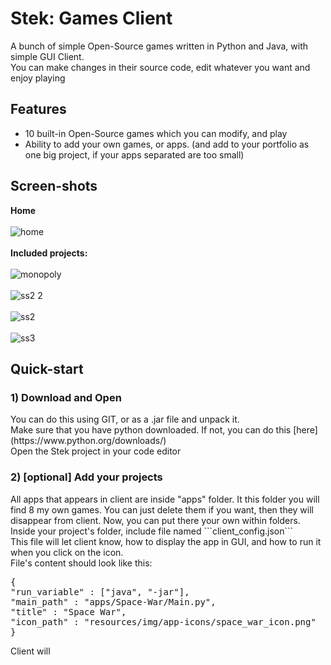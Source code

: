 # Stek: Games Client
A bunch of simple Open-Source games written in Python and Java, with simple GUI Client.<br>
You can make changes in their source code, edit whatever you want and enjoy playing
## Features
- 10 built-in Open-Source games which you can modify, and play
- Ability to add your own games, or apps. (and add to your portfolio as one big project, if your apps separated are too small)
## Screen-shots
**Home**
<br>
<br>
![home](https://github.com/user-attachments/assets/0b39acd6-38c5-4f6d-a62d-c8f3fa3e68ed)
<br>
<br>
**Included projects:**
<br>
<br>
![monopoly](https://github.com/user-attachments/assets/196d84f0-472b-4806-9c00-00fa93811e41)
<br>
<br>
![ss2 2](https://github.com/user-attachments/assets/c2e51cd4-b562-4b12-aa6a-370bb85efc79)
<br>
<br>
![ss2](https://github.com/user-attachments/assets/b225c80b-0d8a-4cd8-accd-a9abf53bb7dd)
<br>
<br>
![ss3](https://github.com/user-attachments/assets/87f28305-781b-461b-8f2c-6df8f1b4f6a7)

## Quick-start

<h3>1) <b>Download and Open</b><br></h3>
You can do this using GIT, or as a .jar file and unpack it.<br>
Make sure that you have python downloaded. If not, you can do this [here](https://www.python.org/downloads/)<br>
Open the Stek project in your code editor
<br>
<h3>2) <b>[optional] Add your projects</b></h3>
All apps that appears in client are inside "apps" folder. It this folder you will find 8 my own games. You can just delete them if you want, then they will disappear from client.
Now, you can put there your own within folders. Inside your project's folder, include file named ```client_config.json```<br>
This file will let client know, how to display the app in GUI, and how to run it when you click on the icon.<br>
File's content should look like this:
<pre>
{
"run_variable" : ["java", "-jar"],
"main_path" : "apps/Space-War/Main.py",
"title" : "Space War",
"icon_path" : "resources/img/app-icons/space_war_icon.png"
}
</pre>
Client will <title> and the icon (as a png image) from <icon_path> above. Tu run it, it is going to use following commands in OS's CLI: <run_variable...> <main_path><br>
For Example, the file above will display space_war_icon.png icon from resources/img/app-icons folder, and after click on this icon, it will run "java -jar apps/Space-War/Main.py" in Terminal/CMD
If you would like to make any design changes, you can find the entire client code in ```client.py```</em>
<br>
<h3>3) <b>Run</b></h3>
<em>Using CLI go into project folder and write ```pip install -r requirements.txt```.<br>
Now, run the app using ```python client.py``` after opening project's folder</em><br>
You can start modify and play games which you will find in "apps" folder.
  
If you want to run some default added app, make sure you have its dependencies and language downloaded.
<br>
<br>
This client is just a simple GUI Hub for your apps, you can put them into "apps" folder and include on your own GitHub.
You can treat its code like your own. You're welcome.
